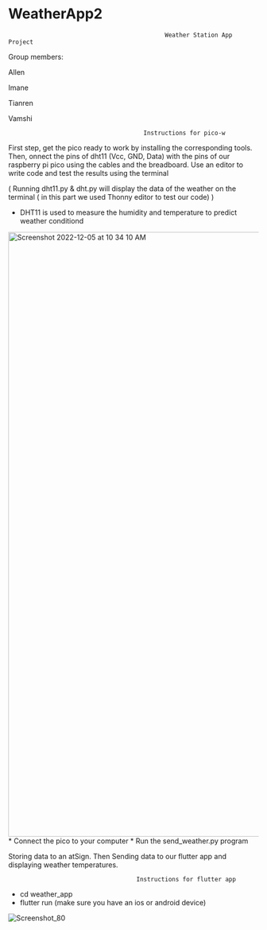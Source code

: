# WeatherApp2



                                                Weather Station App Project
Group members:

Allen

Imane

Tianren

Vamshi
          
        
        
        
        
        
        
                                          Instructions for pico-w

First step, get the pico ready to work by installing the corresponding tools.
Then, onnect the pins of dht11 (Vcc, GND, Data) with the pins of our raspberry pi pico using the cables and the breadboard.
Use an editor to write code and test the results using the terminal

( Running dht11.py & dht.py will display the data of the weather on the terminal ( in this part we used Thonny editor to test our code) )

- DHT11 is used to measure the humidity and temperature to predict weather conditiond

<img width="1216" alt="Screenshot 2022-12-05 at 10 34 10 AM" src="https://user-images.githubusercontent.com/96458509/205677695-ee82888c-663c-4ba8-9695-5ea797fb68ca.png">
* Connect the pico to your computer
* Run the send_weather.py program





Storing data to an atSign. Then Sending data to our flutter app and displaying weather temperatures.



                                        Instructions for flutter app

* cd weather_app
* flutter run (make sure you have an ios or android device)







![Screenshot_80](https://user-images.githubusercontent.com/96458509/205783088-64d23674-5a1a-467c-a996-f5f378805024.png)



                                        



